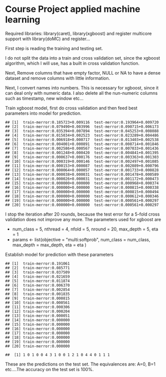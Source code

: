 Course Project applied machine learning
================

Required libraries: library(caret), library(xgboost) and register multicore support with library(doMC) and register...

First step is reading the training and testing set.

I do not split the data into a train and cross validation set, since the xgboost algorithm, which I will use, has a built in cross validation function.

Next, Remove columns that have empty factor, NULL or NA to have a dense dataset and remove columns with little information.

Next, I convert names into numbers. This is necessary for xgboost, since it can deal only with numeric data. I also delete all the nun-numeric columns such as timestamp, new window etc...

Train xgboost model, first do cross validation and then feed best parameters into model for prediction.

    ## [1]  train-merror:0.185723+0.009116  test-merror:0.193964+0.009720 
    ## [2]  train-merror:0.079490+0.003996  test-merror:0.090715+0.006173 
    ## [3]  train-merror:0.035394+0.007894  test-merror:0.045253+0.008088 
    ## [4]  train-merror:0.015034+0.002523  test-merror:0.023289+0.004486 
    ## [5]  train-merror:0.006918+0.000717  test-merror:0.013403+0.002538 
    ## [6]  train-merror:0.004001+0.000891  test-merror:0.008714+0.001846 
    ## [7]  train-merror:0.002586+0.000567  test-merror:0.007033+0.001436 
    ## [8]  train-merror:0.001248+0.000420  test-merror:0.004841+0.001395 
    ## [9]  train-merror:0.000637+0.000176  test-merror:0.003363+0.001303 
    ## [10] train-merror:0.000319+0.000146  test-merror:0.002497+0.001085 
    ## [11] train-merror:0.000153+0.000087  test-merror:0.002089+0.000796 
    ## [12] train-merror:0.000064+0.000057  test-merror:0.001733+0.000828 
    ## [13] train-merror:0.000038+0.000031  test-merror:0.001478+0.000589 
    ## [14] train-merror:0.000026+0.000031  test-merror:0.001172+0.000473 
    ## [15] train-merror:0.000000+0.000000  test-merror:0.000968+0.000374 
    ## [16] train-merror:0.000000+0.000000  test-merror:0.000815+0.000338 
    ## [17] train-merror:0.000000+0.000000  test-merror:0.000815+0.000494 
    ## [18] train-merror:0.000000+0.000000  test-merror:0.000612+0.000346 
    ## [19] train-merror:0.000000+0.000000  test-merror:0.000561+0.000297 
    ## [20] train-merror:0.000000+0.000000  test-merror:0.000561+0.000297

I stop the iteration after 20 rounds, because the test error for a 5-fold cross validation does not improve any more. The parameters used for xgboost are

-   num\_class = 5, nthread = 4, nfold = 5, nround = 20, max\_depth = 5, eta = 1
-   params &lt;- list(objective = "multi:softprob", num\_class = num\_class, max\_depth = max\_depth, eta = eta )

Establish model for prediction with these parameters

    ## [1]  train-merror:0.191061 
    ## [2]  train-merror:0.085771 
    ## [3]  train-merror:0.037509 
    ## [4]  train-merror:0.021659 
    ## [5]  train-merror:0.011874 
    ## [6]  train-merror:0.006370 
    ## [7]  train-merror:0.002854 
    ## [8]  train-merror:0.001835 
    ## [9]  train-merror:0.000815 
    ## [10] train-merror:0.000561 
    ## [11] train-merror:0.000306 
    ## [12] train-merror:0.000204 
    ## [13] train-merror:0.000051 
    ## [14] train-merror:0.000000 
    ## [15] train-merror:0.000000 
    ## [16] train-merror:0.000000 
    ## [17] train-merror:0.000000 
    ## [18] train-merror:0.000000 
    ## [19] train-merror:0.000000 
    ## [20] train-merror:0.000000

    ##  [1] 1 0 1 0 0 4 3 1 0 0 1 2 1 0 4 4 0 1 1 1

These are the predictions on the test set. The equivalences are: A=0, B=1 etc....The accuracy on the test set is 100%.
